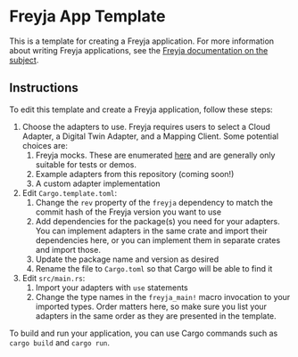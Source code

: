 # Freyja App Template

This is a template for creating a Freyja application. For more information about writing Freyja applications, see the [Freyja documentation on the subject](https://github.com/eclipse-ibeji/freyja/blob/main/docs/custom-adapters.md).

## Instructions

To edit this template and create a Freyja application, follow these steps:

1. Choose the adapters to use. Freyja requires users to select a Cloud Adapter, a Digital Twin Adapter, and a Mapping Client. Some potential choices are:
    1. Freyja mocks. These are enumerated [here](https://github.com/eclipse-ibeji/freyja/blob/main/docs/quickstart.md#appendix-a) and are generally only suitable for tests or demos.
    1. Example adapters from this repository (coming soon!)
    1. A custom adapter implementation
1. Edit `Cargo.template.toml`:
    1. Change the `rev` property of the `freyja` dependency to match the commit hash of the Freyja version you want to use
    1. Add dependencies for the package(s) you need for your adapters. You can implement adapters in the same crate and import their dependencies here, or you can implement them in separate crates and import those.
    1. Update the package name and version as desired
    1. Rename the file to `Cargo.toml` so that Cargo will be able to find it
1. Edit `src/main.rs`:
    1. Import your adapters with `use` statements
    1. Change the type names in the `freyja_main!` macro invocation to your imported types. Order matters here, so make sure you list your adapters in the same order as they are presented in the template.

To build and run your application, you can use Cargo commands such as `cargo build` and `cargo run`.

